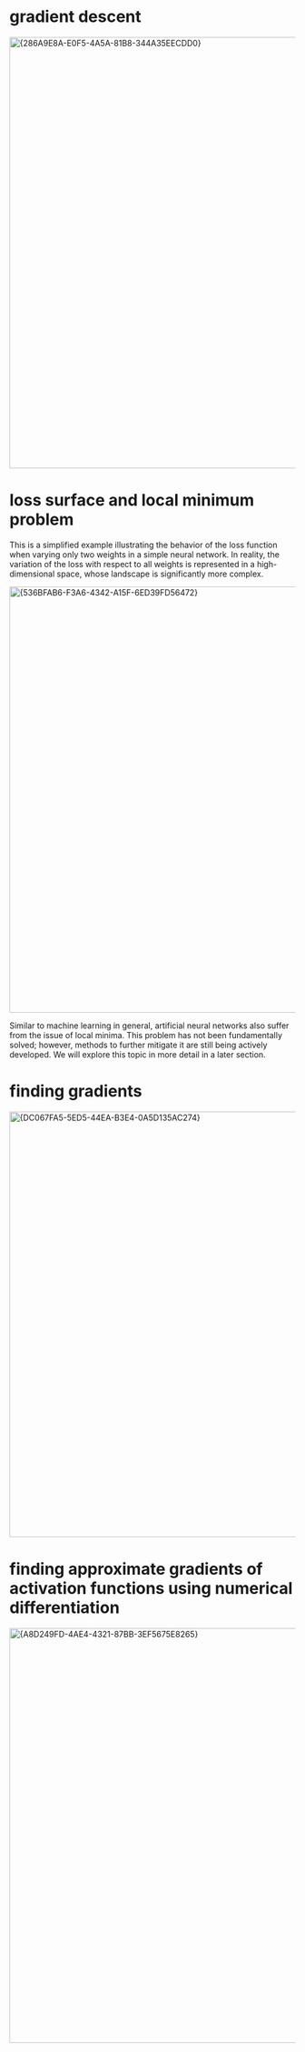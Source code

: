 # gradient descent
<img width="1609" height="759" alt="{286A9E8A-E0F5-4A5A-81B8-344A35EECDD0}" src="https://github.com/user-attachments/assets/f8ce78ac-62a3-4cb8-ace7-28dbdcc53a38" />

# loss surface and local minimum problem
This is a simplified example illustrating the behavior of the loss function when varying only two weights in a simple neural network. In reality, the variation of the loss with respect to all weights is represented in a high-dimensional space, whose landscape is significantly more complex.

<img width="1570" height="750" alt="{536BFAB6-F3A6-4342-A15F-6ED39FD56472}" src="https://github.com/user-attachments/assets/b5a86fc8-ae77-4edd-b523-75e88b772c0c" />

Similar to machine learning in general, artificial neural networks also suffer from the issue of local minima. This problem has not been fundamentally solved; however, methods to further mitigate it are still being actively developed. We will explore this topic in more detail in a later section.

# finding gradients
<img width="1576" height="749" alt="{DC067FA5-5ED5-44EA-B3E4-0A5D135AC274}" src="https://github.com/user-attachments/assets/2c845c28-629c-455e-9442-7c8a6fc37133" />

# finding approximate gradients of activation functions using numerical differentiation
<img width="1572" height="730" alt="{A8D249FD-4AE4-4321-87BB-3EF5675E8265}" src="https://github.com/user-attachments/assets/1e9973e3-7738-4d3c-92c0-910e6eb8d0d8" />




